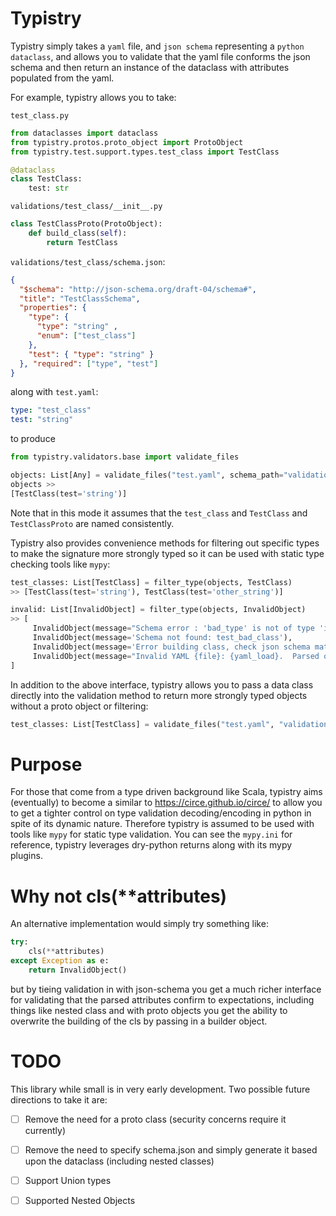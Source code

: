 # Typistry

Typistry simply takes a `yaml` file, and `json schema` representing a `python dataclass`, and allows you to validate that the yaml file conforms the json schema and then return an instance of the dataclass with attributes populated from the yaml.

For example, typistry allows you to take:

`test_class.py`
```python
from dataclasses import dataclass
from typistry.protos.proto_object import ProtoObject
from typistry.test.support.types.test_class import TestClass

@dataclass
class TestClass:
    test: str
```

`validations/test_class/__init__.py`

```python
class TestClassProto(ProtoObject):
    def build_class(self):
        return TestClass
```

`validations/test_class/schema.json`:

```json
{
  "$schema": "http://json-schema.org/draft-04/schema#",
  "title": "TestClassSchema",
  "properties": {
    "type": {
      "type": "string" ,
      "enum": ["test_class"]
    },
    "test": { "type": "string" }
  }, "required": ["type", "test"]
}
```
along with `test.yaml`:

```yaml
type: "test_class"
test: "string"
```

to produce

```python
from typistry.validators.base import validate_files

objects: List[Any] = validate_files("test.yaml", schema_path="validations/")
objects >>
[TestClass(test='string')]
```

Note that in this mode it assumes that the `test_class` and `TestClass` and `TestClassProto` are named consistently.

Typistry also provides convenience methods for filtering out specific types to make the signature more strongly typed so it can be used with static type checking tools like `mypy`:

```python
test_classes: List[TestClass] = filter_type(objects, TestClass) 
>> [TestClass(test='string'), TestClass(test='other_string')]

invalid: List[InvalidObject] = filter_type(objects, InvalidObject)
>> [
     InvalidObject(message="Schema error : 'bad_type' is not of type 'integer'"), 
     InvalidObject(message='Schema not found: test_bad_class'), 
     InvalidObject(message='Error building class, check json schema matches class definition'), 
     InvalidObject(message="Invalid YAML {file}: {yaml_load}.  Parsed object must contain 'type'")
]
```

In addition to the above interface, typistry allows you to pass a data class directly into the validation method to return more strongly typed objects without a proto object or filtering:


```python
test_classes: List[TestClass] = validate_files("test.yaml", "validations/", to_class = TestClass)
```

# Purpose
For those that come from a type driven background like Scala, typistry aims (eventually) to become a similar to https://circe.github.io/circe/ to allow you to get a tighter control on type validation decoding/encoding in python in spite of its dynamic nature.  Therefore typistry is assumed to be used with tools like `mypy` for static type validation.  You can see the `mypy.ini` for reference, typistry leverages dry-python returns along with its mypy plugins.

# Why not cls(**attributes)

An alternative implementation would simply try something like:
```python
try:
    cls(**attributes)
except Exception as e:
    return InvalidObject()
```
but by tieing validation in with json-schema you get a much richer interface for validating that the parsed attributes confirm to expectations, including things like nested class and with proto objects you get the ability to overwrite the building of the cls by passing in a builder object.

# TODO

This library while small is in very early development.   Two possible future directions to take it are:

- [ ] Remove the need for a proto class (security concerns require it currently)
- [ ] Remove the need to specify schema.json and simply generate it based upon the dataclass (including nested classes)
- [ ] Support Union types
- [ ] Supported Nested Objects




